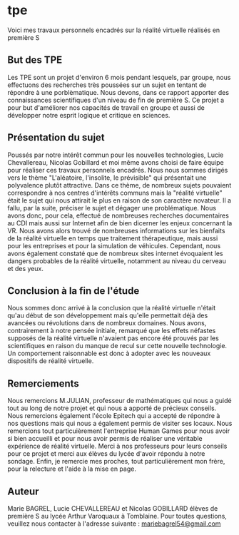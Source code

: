 # tpe

Voici mes travaux personnels encadrés sur la réalité virtuelle réalisés en première S

## But des TPE

Les TPE sont un projet d'environ 6 mois pendant lesquels, par groupe, nous effectuons des recherches très poussées sur un sujet en tentant de répondre à une porblèmatique. Nous devons, dans ce rapport apporter des connaissances scientifiques d'un niveau de fin de première S. Ce projet a pour but d'améliorer nos capacités de travail en groupe et aussi de développer notre esprit logique et critique en sciences.

## Présentation du sujet

Poussés par notre intérêt commun pour les nouvelles technologies, Lucie Chevallereau, Nicolas Gobillard et moi même avons choisi de faire équipe pour réaliser ces travaux personnels encadrés. Nous nous sommes dirigés vers le thème "L'aléatoire, l'insolite, le prévisible" qui présentait une polyvalence plutôt attractive. Dans ce thème, de nombreux sujets pouvaient correspondre à nos centres d'intérêts communs mais la "réalité virtuelle" était le sujet qui nous attirait le plus en raison de son caractère novateur. Il a fallu, par la suite, préciser le sujet et dégager une problématique. Nous avons donc, pour cela, effectué de nombreuses recherches documentaires au CDI mais aussi sur Internet afin de bien dicerner les enjeux concernant la VR. Nous avons alors trouvé de nombreuses informations sur les bienfaits de la réalité virtuelle en temps que traitement thérapeutique, mais aussi pour les entreprises et pour la simulation de véhicules. Cependant, nous avons également constaté que de nombreux sites internet évoquaient les dangers probables de la réalité  virtuelle, notamment au niveau du cerveau et des yeux.

## Conclusion à la fin de l'étude

Nous sommes donc arrivé à la conclusion que la réalité virtuelle n'était qu'au début de son développement mais qu'elle permettait déjà des avancées ou révolutions dans de nombreux domaines. Nous avons, contrairement à notre pensée initiale, remarqué que les effets néfastes supposés de la réalité virtuelle n'avaient pas encore été prouvés par les scientifiques en raison du manque de recul sur cette nouvelle technologie. Un comportement raisonnable est donc à adopter avec les nouveaux dispositifs de réalité virtuelle.
## Remerciements
Nous remercions M.JULIAN, professeur de mathématiques qui nous a guidé tout au long de notre projet et qui nous a apporté de précieux conseils. 
Nous remercions également l'école Epitech qui a accepté de répondre à nos questions mais qui nous a également permis de visiter ses locaux.
Nous remercions tout particuièrement l'entreprise Human Games pour nous avoir si bien accueilli et pour nous avoir permis de réaliser une véritable expérience de réalité virtuelle.
Merci à nos professeurs pour leurs conseils pour ce projet et merci aux élèves du lycée d'avoir répondu à notre sondage.
Enfin, je remercie mes proches, tout particulièrement mon frère, pour la relecture et l'aide à la mise en page.



## Auteur

Marie BAGREL, Lucie CHEVALLEREAU et Nicolas GOBILLARD élèves de première S au lycée Arthur Varoquaux à Tomblaine.
Pour toutes questions, veuillez nous contacter à l'adresse suivante : mariebagrel54@gmail.com
